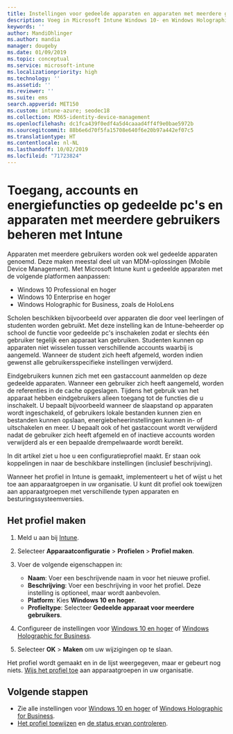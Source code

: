 ```yaml
---
title: Instellingen voor gedeelde apparaten en apparaten met meerdere gebruikers in Microsoft Intune - Azure | Microsoft Docs
description: Voeg in Microsoft Intune Windows 10- en Windows Holographic for Business-apparaten toe die worden gedeeld of door meerdere gebruikers worden gebruikt, en gebruik deze. Bekijk een lijst met alle instellingen en wat deze betekenen op de apparaten, inclusief Microsoft HoloLens. Beheer gastaccounts, beheer accounts, verwijder inactieve accounts, geef toestemming voor of blokkeer opslaan in lokale opslag, stel energie- en slaapopties in, kies wanneer updates worden geïnstalleerd en gebruik apparaten in onderwijsomgevingen in een apparaatconfiguratieprofiel.
keywords: ''
author: MandiOhlinger
ms.author: mandia
manager: dougeby
ms.date: 01/09/2019
ms.topic: conceptual
ms.service: microsoft-intune
ms.localizationpriority: high
ms.technology: ''
ms.assetid: ''
ms.reviewer: ''
ms.suite: ems
search.appverid: MET150
ms.custom: intune-azure; seodec18
ms.collection: M365-identity-device-management
ms.openlocfilehash: dc1fca439f0edf4a5d4caaad4ff4f9e0bae5972b
ms.sourcegitcommit: 88b6e6d70f5fa15708e640f6e20b97a442ef07c5
ms.translationtype: HT
ms.contentlocale: nl-NL
ms.lasthandoff: 10/02/2019
ms.locfileid: "71723824"
---
```

# <a name="control-access-accounts-and-power-features-on-shared-pc-or-multi-user-devices-using-intune"></a>Toegang, accounts en energiefuncties op gedeelde pc's en apparaten met meerdere gebruikers beheren met Intune

Apparaten met meerdere gebruikers worden ook wel gedeelde apparaten genoemd. Deze maken meestal deel uit van MDM-oplossingen (Mobile Device Management). Met Microsoft Intune kunt u gedeelde apparaten met de volgende platformen aanpassen:

- Windows 10 Professional en hoger
- Windows 10 Enterprise en hoger
- Windows Holographic for Business, zoals de HoloLens

Scholen beschikken bijvoorbeeld over apparaten die door veel leerlingen of studenten worden gebruikt. Met deze instelling kan de Intune-beheerder op school de functie voor gedeelde pc's inschakelen zodat er slechts één gebruiker tegelijk een apparaat kan gebruiken. Studenten kunnen op apparaten niet wisselen tussen verschillende accounts waarbij is aangemeld. Wanneer de student zich heeft afgemeld, worden indien gewenst alle gebruikersspecifieke instellingen verwijderd.

Eindgebruikers kunnen zich met een gastaccount aanmelden op deze gedeelde apparaten. Wanneer een gebruiker zich heeft aangemeld, worden de referenties in de cache opgeslagen. Tijdens het gebruik van het apparaat hebben eindgebruikers alleen toegang tot de functies die u inschakelt. U bepaalt bijvoorbeeld wanneer de slaapstand op apparaten wordt ingeschakeld, of gebruikers lokale bestanden kunnen zien en bestanden kunnen opslaan, energiebeheerinstellingen kunnen in- of uitschakelen en meer. U bepaalt ook of het gastaccount wordt verwijderd nadat de gebruiker zich heeft afgemeld en of inactieve accounts worden verwijderd als er een bepaalde drempelwaarde wordt bereikt.

In dit artikel ziet u hoe u een configuratieprofiel maakt. Er staan ook koppelingen in naar de beschikbare instellingen (inclusief beschrijving).

Wanneer het profiel in Intune is gemaakt, implementeert u het of wijst u het toe aan apparaatgroepen in uw organisatie. U kunt dit profiel ook toewijzen aan apparaatgroepen met verschillende typen apparaten en besturingssysteemversies.

## <a name="create-the-profile"></a>Het profiel maken

1. Meld u aan bij [Intune](https://go.microsoft.com/fwlink/?linkid=2090973).
2. Selecteer **Apparaatconfiguratie** > **Profielen** > **Profiel maken**.
3. Voer de volgende eigenschappen in:

   - **Naam**: Voer een beschrijvende naam in voor het nieuwe profiel.
   - **Beschrijving**: Voer een beschrijving in voor het profiel. Deze instelling is optioneel, maar wordt aanbevolen.
   - **Platform**: Kies **Windows 10 en hoger**.
   - **Profieltype**: Selecteer **Gedeelde apparaat voor meerdere gebruikers**.

4. Configureer de instellingen voor [Windows 10 en hoger](shared-user-device-settings-windows.md) of [Windows Holographic for Business](shared-user-device-settings-windows-holographic.md).

5. Selecteer **OK** > **Maken** om uw wijzigingen op te slaan.

Het profiel wordt gemaakt en in de lijst weergegeven, maar er gebeurt nog niets. [Wijs het profiel toe](device-profile-assign.md) aan apparaatgroepen in uw organisatie.

## <a name="next-steps"></a>Volgende stappen

- Zie alle instellingen voor [Windows 10 en hoger](shared-user-device-settings-windows.md) of [Windows Holographic for Business](shared-user-device-settings-windows-holographic.md).
- [Het profiel toewijzen](device-profile-assign.md) en [de status ervan controleren](device-profile-monitor.md).
